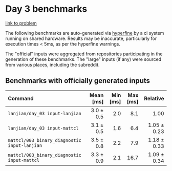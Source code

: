 # Day 3 benchmarks

[link to problem](http://adventofcode.com/2021/day/3)

The following benchmarks are auto-generated via [hyperfine](https://github.com/sharkdp/hyperfine) by a ci system running on shared hardware. Results may be inaccurate, particularly for execution times < 5ms, as per the hyperfine warnings.

The "official" inputs were aggregated from repositories participating in the generation of these benchmarks. The "large" inputs (if any) were sourced from various places, including the subreddit.

## Benchmarks with officially generated inputs
| Command | Mean [ms] | Min [ms] | Max [ms] | Relative |
|:---|---:|---:|---:|---:|
| `lanjian/day_03 input-lanjian` | 3.0 ± 0.5 | 2.0 | 8.1 | 1.00 |
| `lanjian/day_03 input-mattcl` | 3.1 ± 0.5 | 1.6 | 6.4 | 1.05 ± 0.23 |
| `mattcl/003_binary_diagnostic input-lanjian` | 3.5 ± 0.8 | 2.2 | 7.9 | 1.18 ± 0.33 |
| `mattcl/003_binary_diagnostic input-mattcl` | 3.3 ± 0.9 | 2.1 | 16.7 | 1.09 ± 0.34 |

